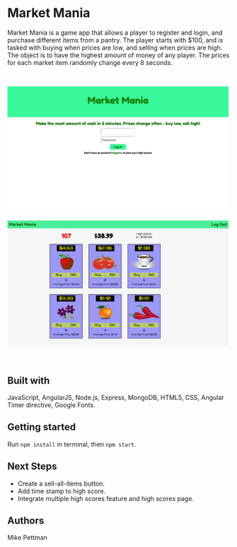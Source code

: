 # Market Mania
Market Mania is a game app that allows a player to register and login, and purchase different items from a pantry. The player starts with $100, and is tasked with buying when prices are low, and selling when prices are high. The object is to have the highest amount of money of any player. The prices for each market item randomly change every 8 seconds.

<br>
<p>
<img src="screenshots/1.png" width="500px" />
</p>
<p>
<img src="screenshots/2.png" width="500px" />
</p>
<br>

## Built with
JavaScript, AngularJS, Node.js, Express, MongoDB, HTML5, CSS, Angular Timer directive, Google Fonts.

## Getting started
Run ```npm install``` in terminal, then ```npm start```.

## Next Steps
* Create a sell-all-items button.
* Add time stamp to high score.
* Integrate multiple high scores feature and high scores page.

## Authors
Mike Pettman